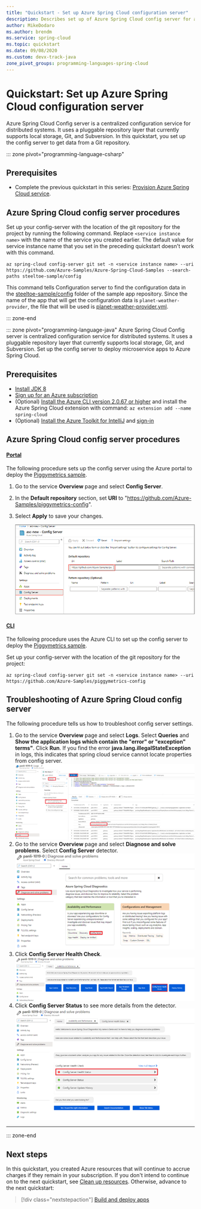 ```yaml
---
title: "Quickstart - Set up Azure Spring Cloud configuration server"
description: Describes set up of Azure Spring Cloud config server for app deployment.
author: MikeDodaro
ms.author: brendm
ms.service: spring-cloud
ms.topic: quickstart
ms.date: 09/08/2020
ms.custom: devx-track-java
zone_pivot_groups: programming-languages-spring-cloud
---
```


# Quickstart: Set up Azure Spring Cloud configuration server

Azure Spring Cloud Config server is a centralized configuration service for distributed systems. It uses a pluggable repository layer that currently supports local storage, Git, and Subversion. In this quickstart, you set up the config server to get data from a Git repository.

::: zone pivot="programming-language-csharp"

## Prerequisites

* Complete the previous quickstart in this series: [Provision Azure Spring Cloud service](spring-cloud-quickstart-provision-service-instance.md).

## Azure Spring Cloud config server procedures

Set up your config-server with the location of the git repository for the project by running the following command. Replace `<service instance name>` with the name of the service you created earlier. The default value for service instance name that you set in the preceding quickstart doesn't work with this command.

```azurecli
az spring-cloud config-server git set -n <service instance name> --uri https://github.com/Azure-Samples/Azure-Spring-Cloud-Samples --search-paths steeltoe-sample/config
```

This command tells Configuration server to find the configuration data in the [steeltoe-sample/config](https://github.com/Azure-Samples/Azure-Spring-Cloud-Samples/tree/master/steeltoe-sample/config) folder of the sample app repository. Since the name of the app that will get the configuration data is `planet-weather-provider`, the file that will be used is [planet-weather-provider.yml](https://github.com/Azure-Samples/Azure-Spring-Cloud-Samples/blob/master/steeltoe-sample/config/planet-weather-provider.yml).

::: zone-end

::: zone pivot="programming-language-java"
Azure Spring Cloud Config server is centralized configuration service for distributed systems. It uses a pluggable repository layer that currently supports local storage, Git, and Subversion.  Set up the config server to deploy microservice apps to Azure Spring Cloud.

## Prerequisites

* [Install JDK 8](/java/azure/jdk/?preserve-view=true&view=azure-java-stable)
* [Sign up for an Azure subscription](https://azure.microsoft.com/free/)
* (Optional) [Install the Azure CLI version 2.0.67 or higher](/cli/azure/install-azure-cli?preserve-view=true&view=azure-cli-latest) and install the Azure Spring Cloud extension with command: `az extension add --name spring-cloud`
* (Optional) [Install the Azure Toolkit for IntelliJ](https://plugins.jetbrains.com/plugin/8053-azure-toolkit-for-intellij/) and [sign-in](/azure/developer/java/toolkit-for-intellij/create-hello-world-web-app#installation-and-sign-in)

## Azure Spring Cloud config server procedures

#### [Portal](#tab/Azure-portal)

The following procedure sets up the config server using the Azure portal to deploy the [Piggymetrics sample](spring-cloud-quickstart-sample-app-introduction.md).

1. Go to the service **Overview** page and select **Config Server**.

2. In the **Default repository** section, set **URI** to "https://github.com/Azure-Samples/piggymetrics-config".

3. Select **Apply** to save your changes.

    ![Screenshot of ASC portal](media/spring-cloud-quickstart-launch-app-portal/portal-config.png)

#### [CLI](#tab/Azure-CLI)

The following procedure uses the Azure CLI to set up the config server to deploy the [Piggymetrics sample](spring-cloud-quickstart-sample-app-introduction.md).

Set up your config-server with the location of the git repository for the project:

```azurecli
az spring-cloud config-server git set -n <service instance name> --uri https://github.com/Azure-Samples/piggymetrics-config
```

## Troubleshooting of Azure Spring Cloud config server

The following procedure tells us how to troubleshoot config server settings.

1. Go to the service **Overview** page and select **Logs**. Select **Queries** and **Show the application logs which contain the "error" or "exception" terms"**. Click **Run**. If you find the error **java.lang.illegalStateException** in logs, this indicates that spring cloud service cannot locate properties from config server.
![Screenshot of ASC portal](media/spring-cloud-quickstart-setup-config-server/setup-config-server-1.png)
2. Go to the service **Overview** page and select **Diagnose and solve problems**. Select **Config Server** detector.
![Screenshot of ASC portal](media/spring-cloud-quickstart-setup-config-server/setup-config-server-2.png)
3. Click **Config Server Health Check**.
![Screenshot of ASC portal](media/spring-cloud-quickstart-setup-config-server/setup-config-server-3.png)
4. Click **Config Server Status** to see more details from the detector.
![Screenshot of ASC portal](media/spring-cloud-quickstart-setup-config-server/setup-config-server-4.png)

---
::: zone-end

## Next steps

In this quickstart, you created Azure resources that will continue to accrue charges if they remain in your subscription. If you don't intend to continue on to the next quickstart, see [Clean up resources](spring-cloud-quickstart-logs-metrics-tracing.md#clean-up-resources). Otherwise, advance to the next quickstart:

> [!div class="nextstepaction"]
> [Build and deploy apps](spring-cloud-quickstart-deploy-apps.md)